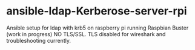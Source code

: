 # ansible-ldap-Kerberose-server-rpi
Ansible setup for ldap with krb5 on raspberry pi running Raspbian Buster (work in progress) 
NO TLS/SSL. TLS disabled for wireshark and troubleshooting currently.